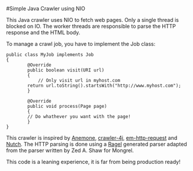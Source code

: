 #Simple Java Crawler using NIO

This Java crawler uses NIO to fetch web pages. Only a single thread is blocked on IO. The worker threads are responsible to parse the HTTP response and the HTML body.

To manage a crawl job, you have to implement the Job class:

	public class MyJob implements Job
	{	
    		@Override
    		public boolean visit(URI url)
    		{
        		// Only visit url in myhost.com
			return url.toString().startsWith("http://www.myhost.com");
    		}

    		@Override
    		public void process(Page page)
    		{
			// Do whathever you want with the page!
    		}
	}


This crawler is inspired by [Anemone](https://github.com/chriskite/anemone), [crawler-4j](http://code.google.com/p/crawler4j/), [em-http-request](https://github.com/igrigorik/em-http-request) and [Nutch](http://nutch.apache.org/). The HTTP parsing is done using a [Ragel](http://www.complang.org/ragel/) generated parser adapted from the parser written by Zed A. Shaw for Mongrel.

This code is a leaning experience, it is far from being production ready!
